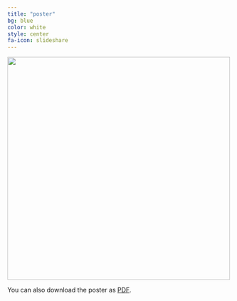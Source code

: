 ```yaml
---
title: "poster"
bg: blue
color: white
style: center
fa-icon: slideshare
---
```



<img src="https://github.com/imatge-upc/wav2pix/raw/gh-pages/assets/poster-wav2pix.jpg" width=500>

You can also download the poster as [PDF](https://github.com/imatge-upc/wav2pix/raw/gh-pages/assets/poster-wav2pix.pdf).
